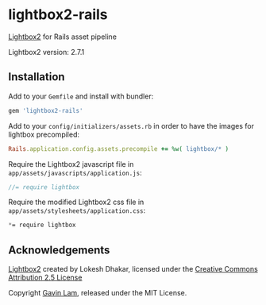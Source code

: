# lightbox2-rails

[Lightbox2](http://lokeshdhakar.com/projects/lightbox2) for Rails asset pipeline

Lightbox2 version: 2.7.1

## Installation

Add to your `Gemfile` and install with bundler:

```ruby
gem 'lightbox2-rails'
```

Add to your `config/initializers/assets.rb` in order to have the images for lightbox precompiled:
```ruby
Rails.application.config.assets.precompile += %w( lightbox/* )
```

Require the Lightbox2 javascript file in `app/assets/javascripts/application.js`:

```js
//= require lightbox
```

Require the modified Lightbox2 css file in `app/assets/stylesheets/application.css`:

```css
*= require lightbox
```

## Acknowledgements

[Lightbox2](http://lokeshdhakar.com/projects/lightbox2) created by Lokesh Dhakar, licensed under the [Creative Commons Attribution 2.5 License](http://creativecommons.org/licenses/by/2.5/)

Copyright [Gavin Lam](http://gavin.hk), released under the MIT License.

